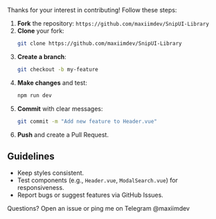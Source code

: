  Thanks for your interest in contributing! Follow these steps:

 1. **Fork** the repository: `https://github.com/maxiimdev/SnipUI-Library`
 2. **Clone** your fork:
    ```bash
    git clone https://github.com/maxiimdev/SnipUI-Library
    ```
 3. **Create a branch**:
    ```bash
    git checkout -b my-feature
    ```
 4. **Make changes** and test:
    ```bash
    npm run dev
    ```
 5. **Commit** with clear messages:
    ```bash
    git commit -m "Add new feature to Header.vue"
    ```
 6. **Push** and create a Pull Request.

 ## Guidelines
 - Keep styles consistent.
 - Test components (e.g., `Header.vue`, `ModalSearch.vue`) for responsiveness.
 - Report bugs or suggest features via GitHub Issues.

 Questions? Open an issue or ping me on Telegram @maxiimdev